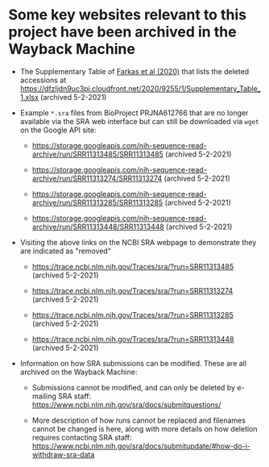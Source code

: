 # Some key websites relevant to this project have been archived in the Wayback Machine

- The Supplementary Table of [Farkas et al (2020)](https://peerj.com/articles/9255) that lists the deleted accessions at https://dfzljdn9uc3pi.cloudfront.net/2020/9255/1/Supplementary_Table_1.xlsx (archived 5-2-2021)

- Example `*.sra` files from BioProject PRJNA612766 that are no longer available via the SRA web interface but can still be downloaded via `wget` on the Google API site:

    - https://storage.googleapis.com/nih-sequence-read-archive/run/SRR11313485/SRR11313485 (archived 5-2-2021)

    - https://storage.googleapis.com/nih-sequence-read-archive/run/SRR11313274/SRR11313274 (archived 5-2-2021)

    - https://storage.googleapis.com/nih-sequence-read-archive/run/SRR11313285/SRR11313285 (archived 5-2-2021)
    
    - https://storage.googleapis.com/nih-sequence-read-archive/run/SRR11313448/SRR11313448 (archived 5-2-2021)

- Visiting the above links on the NCBI SRA webpage to demonstrate they are indicated as "removed"

    - https://trace.ncbi.nlm.nih.gov/Traces/sra/?run=SRR11313485 (archived 5-2-2021)

    - https://trace.ncbi.nlm.nih.gov/Traces/sra/?run=SRR11313274 (archived 5-2-2021)

    - https://trace.ncbi.nlm.nih.gov/Traces/sra/?run=SRR11313285 (archived 5-2-2021)

    - https://trace.ncbi.nlm.nih.gov/Traces/sra/?run=SRR11313448 (archived 5-2-2021)

- Information on how SRA submissions can be modified. These are all archived on the Wayback Machine:

    - Submissions cannot be modified, and can only be deleted by e-mailing SRA staff: https://www.ncbi.nlm.nih.gov/sra/docs/submitquestions/

    - More description of how runs cannot be replaced and filenames cannot be changed is here, along with more details on how deletion requires contacting SRA staff: https://www.ncbi.nlm.nih.gov/sra/docs/submitupdate/#how-do-i-withdraw-sra-data

